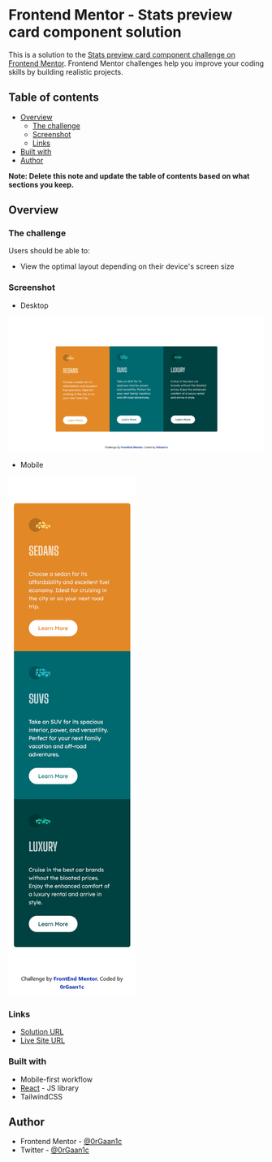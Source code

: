 # Frontend Mentor - Stats preview card component solution

This is a solution to the [Stats preview card component challenge on Frontend Mentor](https://www.frontendmentor.io/challenges/3column-preview-card-component-pH92eAR2-). Frontend Mentor challenges help you improve your coding skills by building realistic projects.

## Table of contents

- [Overview](#overview)
  - [The challenge](#the-challenge)
  - [Screenshot](#screenshot)
  - [Links](#links)
- [Built with](#built-with)
- [Author](#author)

**Note: Delete this note and update the table of contents based on what sections you keep.**

## Overview

### The challenge

Users should be able to:

- View the optimal layout depending on their device's screen size

### Screenshot

- Desktop

![alt text](./desktop.png)

- Mobile

![alt text](./mobile.png)

### Links

- [Solution URL](https://github.com/0rGaan1c/FrontEndMentor_Challenges/tree/main/3-column-preview-card-component)
- [Live Site URL](https://3-column-preview-card-component-beta.vercel.app/)

### Built with

- Mobile-first workflow
- [React](https://reactjs.org/) - JS library
- TailwindCSS

## Author

- Frontend Mentor - [@0rGaan1c](https://www.frontendmentor.io/profile/organic-042)
- Twitter - [@0rGaan1c](https://www.twitter.com/0rGaan1c)
